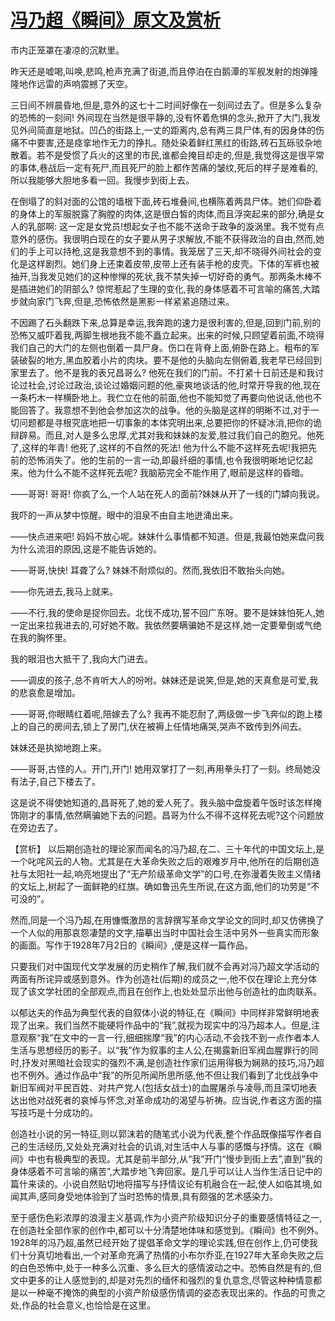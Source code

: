 # [冯乃超《瞬间》原文及赏析](https://www.vrrw.net/wx/15060.html)

市内正笼罩在凄凉的沉默里。

昨天还是嘘喝,叫唤,悲鸣,枪声充满了街道,而且停泊在白鹅潭的军舰发射的炮弹隆隆地作远雷的声响震撼了天空。

三日间不辨晨昏地,但是,意外的这七十二时间好像在一刻间过去了。但是多么复杂的恐怖的一刻间! 外间现在当然是很平静的,没有怀着危惧的念头,掀开了大门,我发见外间简直是地狱。凹凸的街路上,一丈的距离内,总有两三具尸体,有的因身体的伤痛不中要害,还是痉挛地作无力的挣扎。随处染着鲜红黑红的街路,砖石瓦砾驳杂地散着。若不是受惯了兵火的这里的市民,谁都会掩目却走的,但是,我觉得这是很平常的事体,巷战后一定有死尸,而且死尸的脸上都作苦痛的皱纹,死后的样子是难看的,所以我能够大胆地多看一回。我慢步到街上去。

在倒塌了的斜对面的公馆的墙根下面,砖石堆叠间,也横陈着两具尸体。她们仰卧着的身体上的军服脱露了胸膛的肉体,这是很白皙的肉体,而且浮突起来的部分,确是女人的乳部啊: 这一定是女党员!想起女子也不能不送命于政争的漩涡里。我不觉有点意外的感伤。我很明白现在的女子要从男子求解放,不能不获得政治的自由,然而,她们的手上可以持枪,这是我意想不到的事情。我笼居了三天,却不晓得外间社会的变化是这样剧烈。她们身上还束着皮带,皮带上还有装手枪的皮壳。下体的军裤也被抽开,当我发见她们的这种惨惮的死状,我不禁失掉一切好奇的勇气。那两条木棒不是插进她们的阴部么? 惊愕惹起了生理的变化,我的身体感着不可言喻的痛苦,大踏步就向家门飞奔,但是,恐怖依然是黑影一样紧紧追随过来。

不因踢了石头翻跌下来,总算是幸运,我奔跑的速力是很利害的,但是,回到门前,别的恐怖又威吓着我,两脚生根地我不能不矗立起来。出来的时候,只顾望着前面,不晓得我们自己的大门的左侧也倒着一具尸身。伤口在背脊上面,俯卧在路上。粗布的军装破裂的地方,黑血胶着小片的肉块。要不是他的头脑向左侧俯着,我老早已经回到家里去了。他不是我的表兄昌哥么? 他死在我们的门前。不打紧十日前还是和我讨论过社会,讨论过政治,谈论过婚姻问题的他,豪爽地谈话的他,时常开导我的他,现在一条朽木一样横卧地上。我伫立在他的前面,他也不能知觉了再要向他说话,他也不能回答了。我意想不到他会参加这次的战争。他的头脑是这样的明晰不过,对于一切问题都是寻根究底地把一切事象的本体究明出来,总要把你的怀疑冰消,把你的诡辩辟易。而且,对人是多么忠厚,尤其对我和妹妹的友爱,胜过我们自己的胞兄。他死了,这样的年青! 他死了,这样的不自然的死法! 他为什么不能不这样死去呢!我把先前的恐怖消失了。他的生前的一言一动,即最纤细的事情,也令我很明晰地记忆起来。他为什么不能不这样死去呢? 我脑筋完全不能作用了,眼前是这样的昏暗。

——哥哥! 哥哥! 你疯了么,一个人站在死人的面前?妹妹从开了一线的门罅向我说。

我吓的一声从梦中惊醒。眼中的泪泉不由自主地迸涌出来。

——快点进来吧! 妈妈不放心呢。妹妹什么事情都不知道。但是,我最怕她来盘问我为什么流泪的原因,这是不能告诉她的。

——哥哥,快快! 耳聋了么? 妹妹不耐烦似的。然而,我依旧不敢抬头向她。

——你先进去,我马上就来。

——不行,我的使命是捉你回去。北伐不成功,誓不回广东呀。要不是妹妹怕死人,她一定出来拉我进去的,可好她不敢。我依然要瞒骗她不是这样,她一定要晕倒或气绝在我的胸怀里。

我的眼泪也大抵干了,我向大门进去。

——调皮的孩子,总不肯听大人的吩咐。妹妹还是说笑,但是,她的天真愈是可爱,我的悲哀愈是增加。

——哥哥,你眼睛红着呢,陪嫁去了么? 我再不能忍耐了,两级做一步飞奔似的跑上楼上的自己的房间去,锁上了房门,伏在被褥上任情地痛哭,哭声不致传到外间去。

妹妹还是执拗地跑上来。

——哥哥,古怪的人。开门,开门! 她用双掌打了一刻,再用拳头打了一刻。终局她没有法子,自己下楼去了。

这是说不得使她知道的,昌哥死了,她的爱人死了。我头脑中盘旋着午饭时该怎样掩饰刚才的事情,依然瞒骗她下去的问题。昌哥为什么不得不这样死去呢?这个问题放在旁边去了。



【赏析】 以后期创造社的理论家而闻名的冯乃超,在二、三十年代的中国文坛上,是一个叱咤风云的人物。尤其是在大革命失败之后的艰难岁月中,他所在的后期创造社与太阳社一起,响亮地提出了“无产阶级革命文学”的口号,在弥漫着失败主义情绪的文坛上,树起了一面鲜艳的红旗。确如鲁迅先生所说,在这方面,他们的功劳是“不可没的”。

然而,同是一个冯乃超,在用慷慨激昂的言辞撰写革命文学论文的同时,却又仿佛换了一个人似的用那哀怨凄楚的文字,描摹出当时中国社会生活中另外一些真实而形象的画面。写作于1928年7月2日的《瞬间》,便是这样一篇作品。

只要我们对中国现代文学发展的历史稍作了解,我们就不会再对冯乃超文学活动的两面有所诧异或感到意外。作为创造社(后期)的成员之一,他不仅在理论上充分体现了该文学社团的全部观点,而且在创作上,也处处显示出他与创造社的血肉联系。

以郁达夫的作品为典型代表的自叙体小说的特征,在《瞬间》中同样非常鲜明地表现了出来。我们当然不能硬将作品中的“我”,就视为现实中的冯乃超本人。但是,注意观察“我”在文中的一言一行,细细揣摩“我”的内心活动,不会找不到一点作者本人生活与思想经历的影子。以“我”作为叙事的主人公,在揭露新旧军阀血腥罪行的同时,抒发对黑暗社会现实的强烈不满,是创造社作家们运用得极为娴熟的技巧,冯乃超也不例外。通过作品中“我”的所见所闻所思所感,他不但让我们看到了北伐战争中新旧军阀对平民百姓、对共产党人(包括女战士)的血腥屠杀与凌辱,而且深切地表达出他对战死者的哀悼与怀念,对革命成功的渴望与祈祷。应当说,作者这方面的描写技巧是十分成功的。

创造社小说的另一特征,则以郭沫若的随笔式小说为代表,整个作品既像描写作者自己的生活经历,又处处充满对社会的讥诮,对生活中人与事的感慨与抒情。这在《瞬间》中也有极典型的表现。尤其是前半部分,从“我”开门“慢步到街上去”,直到“我的身体感着不可言喻的痛苦”,大踏步地飞奔回家。是几乎可以让人当作生活日记中的篇什来读的。小说自然贴切地将描写与抒情议论有机融合在一起,使人如临其境,如闻其声,感同身受地体验到了当时恐怖的情景,具有颇强的艺术感染力。

至于感伤色彩浓厚的浪漫主义基调,作为小资产阶级知识分子的重要感情特征之一,在创造社全部作家的创作中,都可以十分清楚地体味和感觉到。《瞬间》也不例外。1928年的冯乃超,虽然已经开始了提倡革命文学的理论实践,但在创作上,仍可使我们十分真切地看出,一个对革命充满了热情的小布尔乔亚,在1927年大革命失败之后的白色恐怖中,处于一种多么沉重、多么巨大的感情波动之中。恐怖自然是有的,但文中更多的让人感觉到的,却是对先烈的缅怀和强烈的复仇意念,尽管这种种情意都是以一种毫不掩饰的典型的小资产阶级感伤情调的姿态表现出来的。作品的可贵之处,作品的社会意义,也恰恰是在这里。

